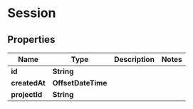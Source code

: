 

# Session


## Properties

| Name | Type | Description | Notes |
|------------ | ------------- | ------------- | -------------|
|**id** | **String** |  |  |
|**createdAt** | **OffsetDateTime** |  |  |
|**projectId** | **String** |  |  |



